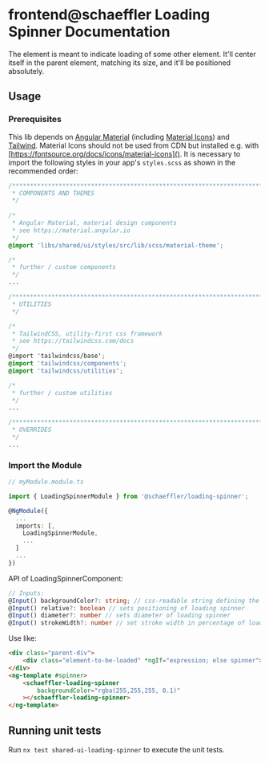 # frontend@schaeffler Loading Spinner Documentation

The element is meant to indicate loading of some other element. It'll center itself in the parent element, matching its size, and it'll be positioned absolutely.  

## Usage

### Prerequisites

This lib depends on [Angular Material](https://material.angular.io) (including [Material Icons](https://fonts.google.com/icons)) and [Tailwind](https://tailwindcss.com/docs). Material Icons should not be used from CDN but installed e.g. with [https://fontsource.org/docs/icons/material-icons](). It is necessary to import the following styles in your app's `styles.scss` as shown in the recommended order:

``` scss
/***************************************************************************************************
 * COMPONENTS AND THEMES
 */
 
/*
 * Angular Material, material design components
 * see https://material.angular.io
 */
@import 'libs/shared/ui/styles/src/lib/scss/material-theme';

/*
 * further / custom components
 */
...

/***************************************************************************************************
 * UTILITIES
 */

/*
 * TailwindCSS, utility-first css framework
 * see https://tailwindcss.com/docs
 */
@import 'tailwindcss/base';
@import 'tailwindcss/components';
@import 'tailwindcss/utilities';

/*
 * further / custom utilities
 */
...

/***************************************************************************************************
 * OVERRIDES
 */ 
...
```

### Import the Module

```typescript
// myModule.module.ts

import { LoadingSpinnerModule } from '@schaeffler/loading-spinner';

@NgModule({
  ...
  imports: [,
    LoadingSpinnerModule,
    ...
  ]
  ...
})
```

API of LoadingSpinnerComponent:

```typescript
// Inputs:
@Input() backgroundColor?: string; // css-readable string defining the color of spinner's background, in case you want to obscure whatever's meant to be displayed behind it.
@Input() relative?: boolean // sets positioning of loading spinner
@Input() diameter?: number // sets diameter of loading spinner
@Input() strokeWidth?: number // set stroke width in percentage of loading spinner
```

Use like:

```html
<div class="parent-div">
    <div class="element-to-be-loaded" *ngIf="expression; else spinner"></div>
</div>
<ng-template #spinner>
    <schaeffler-loading-spinner
        backgroundColor="rgba(255,255,255, 0.1)"
    ></schaeffler-loading-spinner>
</ng-template>
```

## Running unit tests

Run `nx test shared-ui-loading-spinner` to execute the unit tests.
